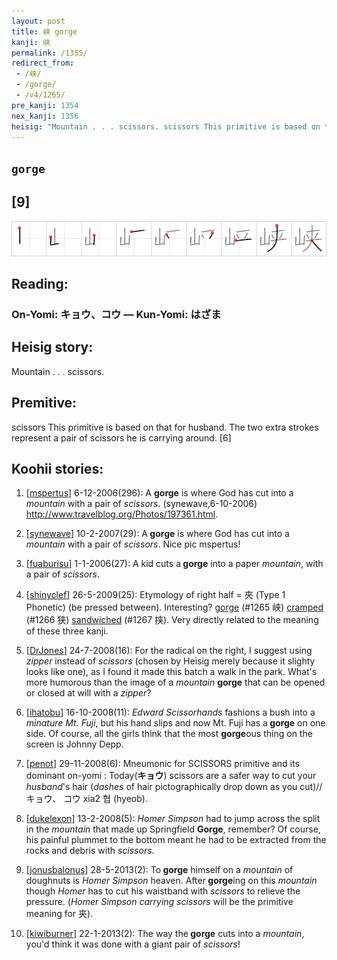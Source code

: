 ```yaml
---
layout: post
title: 峡 gorge
kanji: 峡
permalink: /1355/
redirect_from:
 - /峡/
 - /gorge/
 - /v4/1265/
pre_kanji: 1354
nex_kanji: 1356
heisig: "Mountain . . . scissors. scissors This primitive is based on that for husband. The two extra strokes represent a pair of scissors he is carrying around. [6]"
---
```


## `gorge`

## [9]

<div class="stroke"><img src="../images/E5B3A1.png" /></div>

## Reading:

### On-Yomi: キョウ、コウ &mdash; Kun-Yomi: はざま

## Heisig story:

Mountain . . . scissors.

## Premitive:

scissors This primitive is based on that for husband. The two extra strokes represent a pair of scissors he is carrying around. [6]

## Koohii stories:

1) [<a href="http://kanji.koohii.com/profile/mspertus">mspertus</a>] 6-12-2006(296): A <strong>gorge</strong> is where God has cut into a <em>mountain</em> with a pair of <em>scissors</em>. (synewave,6-10-2006) <a href="http://www.travelblog.org/Photos/197361.html">http://www.travelblog.org/Photos/197361.html</a>.

2) [<a href="http://kanji.koohii.com/profile/synewave">synewave</a>] 10-2-2007(29): A<strong> gorge</strong> is where God has cut into a <em>mountain</em> with a pair of <em>scissors</em>. Nice pic mspertus!

3) [<a href="http://kanji.koohii.com/profile/fuaburisu">fuaburisu</a>] 1-1-2006(27): A kid cuts a<strong> gorge</strong> into a paper <em>mountain</em>, with a pair of <em>scissors</em>.

4) [<a href="http://kanji.koohii.com/profile/shinyclef">shinyclef</a>] 26-5-2009(25): Etymology of right half = 夾 (Type 1 Phonetic) (be pressed between). Interesting? <a href="../1265">gorge</a> (#1265 峡) <a href="../1266">cramped</a> (#1266 狭) <a href="../1267">sandwiched</a> (#1267 挟). Very directly related to the meaning of these three kanji.

5) [<a href="http://kanji.koohii.com/profile/DrJones">DrJones</a>] 24-7-2008(16): For the radical on the right, I suggest using <em>zipper</em> instead of <em>scissors</em> (chosen by Heisig merely because it slighty looks like one), as I found it made this batch a walk in the park. What&#039;s more humorous than the image of a <em>mountain</em> <strong>gorge</strong> that can be opened or closed at will with a <em>zipper</em>?

6) [<a href="http://kanji.koohii.com/profile/ihatobu">ihatobu</a>] 16-10-2008(11): <em>Edward Scissorhands</em> fashions a bush into a <em>minature Mt. Fuji</em>, but his hand slips and now Mt. Fuji has a<strong> gorge</strong> on one side. Of course, all the girls think that the most <strong>gorge</strong>ous thing on the screen is Johnny Depp.

7) [<a href="http://kanji.koohii.com/profile/penot">penot</a>] 29-11-2008(6): Mneumonic for SCISSORS primitive and its dominant on-yomi : Today(<strong>キョウ</strong>) scissors are a safer way to cut your <em>husband</em>&#039;s hair (<em>dashes</em> of hair pictographically drop down as you cut)//キョウ、 コウ xia2 협 (hyeob).

8) [<a href="http://kanji.koohii.com/profile/dukelexon">dukelexon</a>] 13-2-2008(5): <em>Homer Simpson</em> had to jump across the split in the <em>mountain</em> that made up Springfield <strong>Gorge</strong>, remember? Of course, his painful plummet to the bottom meant he had to be extracted from the rocks and debris with <em>scissors</em>.

9) [<a href="http://kanji.koohii.com/profile/jonusbalonus">jonusbalonus</a>] 28-5-2013(2): To<strong> gorge</strong> himself on a <em>mountain</em> of doughnuts is <em>Homer Simpson</em> heaven. After<strong> gorge</strong>ing on this <em>mountain</em> though <em>Homer</em> has to cut his waistband with <em>scissors</em> to relieve the pressure. (<em>Homer Simpson carrying scissors</em> will be the primitive meaning for 夹).

10) [<a href="http://kanji.koohii.com/profile/kiwiburner">kiwiburner</a>] 22-1-2013(2): The way the<strong> gorge</strong> cuts into a <em>mountain</em>, you&#039;d think it was done with a giant pair of <em>scissors</em>!
